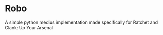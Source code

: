 # Robo
A simple python medius implementation made specifically for Ratchet and Clank: Up Your Arsenal

